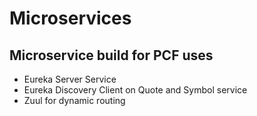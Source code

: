 # Microservices
## Microservice build for PCF uses
* Eureka Server Service
* Eureka Discovery Client on Quote and Symbol service
* Zuul for dynamic routing
